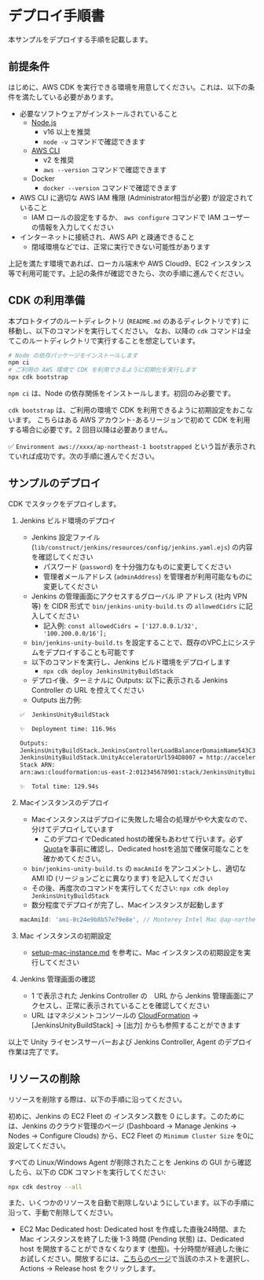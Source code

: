 # デプロイ手順書

本サンプルをデプロイする手順を記載します。

## 前提条件

はじめに、AWS CDK を実行できる環境を用意してください。これは、以下の条件を満たしている必要があります。

* 必要なソフトウェアがインストールされていること
    * [Node.js](https://nodejs.org/en/download/)
        * v16 以上を推奨
        * `node -v` コマンドで確認できます
    * [AWS CLI](https://docs.aws.amazon.com/ja_jp/cli/latest/userguide/getting-started-install.html)
        * v2 を推奨
        * `aws --version` コマンドで確認できます
    * Docker
        * `docker --version` コマンドで確認できます
* AWS CLI に適切な AWS IAM 権限 (Administrator相当が必要) が設定されていること
    * IAM ロールの設定をするか、 `aws configure` コマンドで IAM ユーザーの情報を入力してください
* インターネットに接続され、AWS API と疎通できること
    * 閉域環境などでは、正常に実行できない可能性があります

上記を満たす環境であれば、ローカル端末や AWS Cloud9、EC2 インスタンス等で利用可能です。上記の条件が確認できたら、次の手順に進んでください。

## CDK の利用準備

本プロトタイプのルートディレクトリ (`README.md` のあるディレクトリです) に移動し、以下のコマンドを実行してください。
なお、以降の `cdk` コマンドは全てこのルートディレクトリで実行することを想定しています。

```sh
# Node の依存パッケージをインストールします
npm ci
# ご利用の AWS 環境で CDK を利用できるように初期化を実行します
npx cdk bootstrap
```

`npm ci` は、Node の依存関係をインストールします。初回のみ必要です。

`cdk bootstrap` は、ご利用の環境で CDK を利用できるように初期設定をおこないます。
こちらはある AWS アカウント･あるリージョンで初めて CDK を利用する場合に必要です。2 回目以降は必要ありません。

✅ `Environment aws://xxxx/ap-northeast-1 bootstrapped` という旨が表示されていれば成功です。次の手順に進んでください。

## サンプルのデプロイ

CDK でスタックをデプロイします。

1. Jenkins ビルド環境のデプロイ
    * Jenkins 設定ファイル (`lib/construct/jenkins/resources/config/jenkins.yaml.ejs`) の内容を確認してください
        * パスワード (`password`) を十分強力なものに変更してください
        * 管理者メールアドレス (`adminAddress`) を管理者が利用可能なものに変更してください
    * Jenkins の管理画面にアクセスするグローバル IP アドレス (社内 VPN 等) を CIDR 形式で `bin/jenkins-unity-build.ts` の `allowedCidrs` に記入してください
        * 記入例: `const allowedCidrs = ['127.0.0.1/32', '100.200.0.0/16'];`
     * `bin/jenkins-unity-build.ts` を設定することで、既存のVPC上にシステムをデプロイすることも可能です
    * 以下のコマンドを実行し、Jenkins ビルド環境をデプロイします
        * `npx cdk deploy JenkinsUnityBuildStack`
    * デプロイ後、ターミナルに Outputs: 以下に表示される Jenkins Controller の URL を控えてください
    * Outputs 出力例:

    ```sh
    ✅  JenkinsUnityBuildStack

    ✨  Deployment time: 116.96s

    Outputs:
    JenkinsUnityBuildStack.JenkinsControllerLoadBalancerDomainName543C3FE0 = http://Unity-Jenki-xxxxxxxx.us-east-2.elb.amazonaws.com
    JenkinsUnityBuildStack.UnityAcceleratorUrl594D8007 = http://accelerator.build:10080
    Stack ARN:
    arn:aws:cloudformation:us-east-2:012345678901:stack/JenkinsUnityBuildStack/85318840-7f3a-11ed-8c6d-0ac490c584c0

    ✨  Total time: 129.94s
    ```
2. Macインスタンスのデプロイ
    * Macインスタンスはデプロイに失敗した場合の処理がやや大変なので、分けてデプロイしています
        * このデプロイでDedicated hostの確保もあわせて行います。必ず[Quota](https://ap-northeast-1.console.aws.amazon.com/servicequotas/home/services/ec2/quotas)を事前に確認し、Dedicated hostを追加で確保可能なことを確かめてください。
    * `bin/jenkins-unity-build.ts` の `macAmiId` をアンコメントし、適切なAMI ID (リージョンごとに異なります) を記入してください
    * その後、再度次のコマンドを実行してください: `npx cdk deploy JenkinsUnityBuildStack`
    * 数分程度でデプロイが完了し、Macインスタンスが起動します

    ```ts
    macAmiId: 'ami-0c24e9b8b57e79e8e', // Monterey Intel Mac @ap-northeast-1
    ```
3. Mac インスタンスの初期設定
    * [setup-mac-instance.md](./setup-mac-instance.md) を参考に、Mac インスタンスの初期設定を実行してください
4. Jenkins 管理画面の確認
    * 1 で表示された Jenkins Controller の　URL から Jenkins 管理画面にアクセスし、正常に表示されていることを確認してください
    * URL はマネジメントコンソールの [CloudFormation](https://ap-northeast-1.console.aws.amazon.com/cloudformation/home?region=ap-northeast-1#/stacks) → [JenkinsUnityBuildStack] → [出力] からも参照することができます

以上で Unity ライセンスサーバーおよび Jenkins Controller, Agent のデプロイ作業は完了です。

## リソースの削除

リソースを削除する際は、以下の手順に沿ってください。

初めに、Jenkins の EC2 Fleet の インスタンス数を 0 にします。このためには、Jenkins のクラウド管理のページ (Dashboard -> Manage Jenkins -> Nodes -> Configure Clouds) から、EC2 Fleet の `Minimum Cluster Size` を0に設定してください。

すべての Linux/Windows Agent が削除されたことを Jenkins の GUI から確認したら、以下の CDK コマンドを実行してください:

```sh
npx cdk destroy --all
```

また、いくつかのリソースを自動で削除しないようにしています。以下の手順に沿って、手動で削除してください。

* EC2 Mac Dedicated host: Dedicated host を作成した直後24時間、また Mac インスタンスを終了した後 1-3 時間 (Pending 状態) は、Dedicated host を開放することができなくなります ([参照](https://docs.aws.amazon.com/AWSEC2/latest/UserGuide/ec2-mac-instances.html#mac-instance-stop))。十分時間が経過した後にお試しください。開放するには、[こちらのページ](https://us-east-2.console.aws.amazon.com/ec2/home?region=us-east-2#Hosts:)で当該のホストを選択し、Actions → Release host をクリックします。
